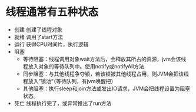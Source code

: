 # 线程通常有五种状态
- 创建 创建了线程对象
- 就绪 调用了start方法
- 运行 获得CPU时间片，执行逻辑
- 阻塞 
  - 等待阻塞：线程调用对象wait方法后，会释放其所占的资源，jvm会该线程放入对象的等待队列中。使用notify或notifyAll方法
  - 同步阻塞：与其他线程争夺锁，若该锁被其他线程占用，则JVM会把该线程放入”锁池“（等待队列，有jvm唤醒把）
  - 其他阻塞：执行sleep和join方法或发出IO请求，JVM会把线程设置为阻塞状态。
- 死亡 线程执行完了，或异常推出了run方法





